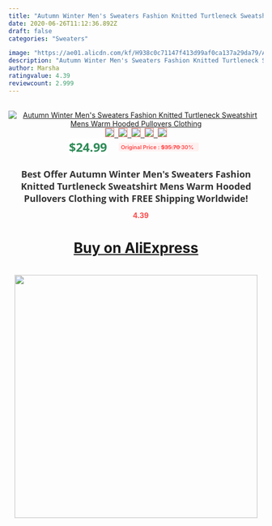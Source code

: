 ```yaml
---
title: "Autumn Winter Men's Sweaters Fashion Knitted Turtleneck Sweatshirt Mens Warm Hooded Pullovers Clothing"
date: 2020-06-26T11:12:36.892Z
draft: false
categories: "Sweaters"

image: "https://ae01.alicdn.com/kf/H938c0c71147f413d99af0ca137a29da79/Autumn-Winter-Men-s-Sweaters-Fashion-Knitted-Turtleneck-Sweatshirt-Mens-Warm-Hooded-Pullovers-Clothing.jpg"
description: "Autumn Winter Men's Sweaters Fashion Knitted Turtleneck Sweatshirt Mens Warm Hooded Pullovers Clothing"
author: Marsha
ratingvalue: 4.39
reviewcount: 2.999
---
```

<br>
<div style="text-align: center;">
<a href="https://s.click.aliexpress.com/e/_9zBAHf" target="_blank" rel="nofollow noopener noreferrer"><img alt="Autumn Winter Men's Sweaters Fashion Knitted Turtleneck Sweatshirt Mens Warm Hooded Pullovers Clothing" class="magnifier-image" src="https://ae01.alicdn.com/kf/H938c0c71147f413d99af0ca137a29da79/Autumn-Winter-Men-s-Sweaters-Fashion-Knitted-Turtleneck-Sweatshirt-Mens-Warm-Hooded-Pullovers-Clothing.jpg_640x640.jpg">
<br>
<img style="border:1px solid salmon" src="https://ae01.alicdn.com/kf/H938c0c71147f413d99af0ca137a29da79/Autumn-Winter-Men-s-Sweaters-Fashion-Knitted-Turtleneck-Sweatshirt-Mens-Warm-Hooded-Pullovers-Clothing.jpg_120x120.jpg">&nbsp;&nbsp;<img style="border:1px solid salmon" src="https://ae01.alicdn.com/kf/H12ff6e7c731e41b290780db88f787129e/Autumn-Winter-Men-s-Sweaters-Fashion-Knitted-Turtleneck-Sweatshirt-Mens-Warm-Hooded-Pullovers-Clothing.jpg_120x120.jpg">&nbsp;&nbsp;<img style="border:1px solid salmon" src="https://ae01.alicdn.com/kf/Hc9e0d1e66e9b46d39095acc3db515493c/Autumn-Winter-Men-s-Sweaters-Fashion-Knitted-Turtleneck-Sweatshirt-Mens-Warm-Hooded-Pullovers-Clothing.jpg_120x120.jpg">&nbsp;&nbsp;<img style="border:1px solid salmon" src="https://ae01.alicdn.com/kf/H8833fcd93b59430fafba98ac54c67a64g/Autumn-Winter-Men-s-Sweaters-Fashion-Knitted-Turtleneck-Sweatshirt-Mens-Warm-Hooded-Pullovers-Clothing.jpg_120x120.jpg">&nbsp;&nbsp;<img style="border:1px solid salmon" src="https://ae01.alicdn.com/kf/H1ec112047fea4e64a2c10c21a4cc1fd0E/Autumn-Winter-Men-s-Sweaters-Fashion-Knitted-Turtleneck-Sweatshirt-Mens-Warm-Hooded-Pullovers-Clothing.jpg_120x120.jpg"></a></div><br0>
<div style="text-align: center;"><span style="background-color: white; border: 0px; box-sizing: border-box; color: seagreen; display: inline-block; font-family: &quot;open sans&quot; , &quot;arial&quot; , &quot;helvetica&quot; , sans-serif , &quot;heiti&quot;; font-size: 24px; font-stretch: inherit; font-weight: 700; line-height: inherit; margin: 0px 10px 0px 0px; padding: 0px; vertical-align: middle;">$24.99 </span>
<span style="background: rgb(255 , 241 , 241); border-radius: 3px; border: 0px; box-sizing: border-box; color: #ff4747; display: inline-block; font-family: inherit; font-size: 12px; font-stretch: inherit; font-style: inherit; font-variant: inherit; font-weight: 600; line-height: inherit; margin: 0px; padding: 2px 5px; transform: scale(0.9); vertical-align: middle;">Original Price : <b style="text-decoration: line-through;">$35.70 </b> 30%&nbsp;&nbsp;</span></div>
<h1 style="color: #333333; display: inline-block; font-family: &quot;open sans&quot; , &quot;arial&quot; , &quot;helvetica&quot; , sans-serif , &quot;heiti&quot;; font-size: 18px; font-stretch: inherit; font-weight: 700; text-align: center;">Best Offer Autumn Winter Men's Sweaters Fashion Knitted Turtleneck Sweatshirt Mens Warm Hooded Pullovers Clothing with FREE Shipping Worldwide!</h1>
<div style="color: #ff4747; text-align: center;">
<img src="https://4.bp.blogspot.com/-M0ZcTcb-5uY/XleCXlxnR4I/AAAAAAAAAEc/OrjgMkXV1oMQFaCRZj5HQwOCBcu3w1FegCPcBGAYYCw/s1600/star.png" style="height: 15px;">&nbsp;<b>4.39</b></div>
<div class="button_cont" align="center"><a class="buynow_a" href="https://s.click.aliexpress.com/e/_9zBAHf" target="_blank" rel="nofollow noopener noreferrer"><H1>Buy on AliExpress</H1></a></div><br>
<div class="separator" style="clear: both; text-align: center;">
<img src="https://lh3.googleusercontent.com/-pTy5HemUv9M/XlePHvY0dAI/AAAAAAAAAE4/0nX5iRUoIWY8eMW9Dpxeirr157OZliDIgCLcBGAsYHQ/s1600/badge.gif" width="480">
</div>
